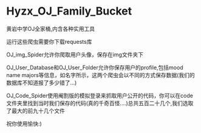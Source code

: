 # Hyzx_OJ_Family_Bucket
黄岩中学OJ全家桶,内含各种实用工具

运行这些爬虫需要你下载requests库

OJ_img_Spider允许你爬取用户头像，保存在img文件夹下

OJ_User_Database和OJ_User_Folder允许你保存用户的profile,包括mood name majors等信息，如名字所示，这两个爬虫会以不同的方式保存数据(我们的数据库不知道报了多少错了...)

OJ_Code_Spider使用阉割版的模拟登录来抓取用户公开的代码，你可以在code文件夹里找到当时我们保存的代码(真的千奇百怪....)总共五百二十几个,我们选取了最大的前九十几个文件

祝你使用愉快:)

